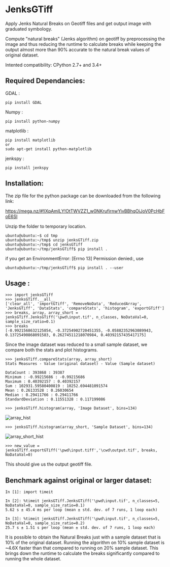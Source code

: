 JenksGTiff
============================

Apply Jenks Natural Breaks on Geotiff files and get output image with graduated symbology.

Compute "natural breaks" (Jenks algorithm) on geotiff by preprocessing the image and thus reducing the runtime to calculate breaks while keeping the output almost more than 90% accurate to the natural break values of original dataset.

Intented compatibility: CPython 2.7+ and 3.4+

Required Dependancies:
---------------------

GDAL :

    pip install GDAL
    
Numpy :

    pip install python-numpy
    
matplotlib :

    pip install matplotlib
    or    
    sudo apt-get install python-matplotlib
    
jenkspy : 
      
    pip install jenkspy
  

Installation:
-------------

The zip file for the python package can be downloaded from the following link:

https://mega.nz/#!lXpAmILY!OtTWVZZ1_w0NKrufirnwYivBBhqOiJoV0PcHbFoE6SI

Unzip the folder to temporary location. 

    ubuntu@ubuntu:~$ cd tmp    
    ubuntu@ubuntu:~/tmp$ unzip jenksGTiff.zip    
    ubuntu@ubuntu:~/tmp$ cd jenksGTiff    
    ubuntu@ubuntu:~/tmp/jenksGTiff$ pip install .
   
if you get an EnvironmentError: [Errno 13] Permission denied:, use

    ubuntu@ubuntu:~/tmp/jenksGTiff$ pip install . --user

Usage :
-------

    >>> import jenksGTiff
    >>> jenksGTiff.__all__
    ['clear_all', 'importGTiff', 'RemoveNoData', 'ReducedArray', 'JenksGTiff', 'DataStats', 'compareStats', 'histogram', 'exportGTiff']
    >>> breaks, array, array_short = jenksGTiff.JenksGTiff('\pwd\input.tif', n_classes, NoDataVal=0, sample_size_ratio=0.1)
    >>> breaks
    [-0.9921568632125854, -0.37254902720451355, -0.05882352963089943, 0.13725490868091583, 0.26274511218070984, 0.40392157435417175]
  
Since the image dataset was reduced to a small sample dataset, we compare both the stats and plot histograms.

    >>> jenksGTiff.compareStats(array, array_short)
    Stats Measures - Value (original dataset) - Value (Sample dataset) 
    
    DataCount : 393868 : 39387
    Minimum : -0.99215686 : -0.99215686
    Maximum : 0.40392157 : 0.40392157
    Sum : 102931.59580400819 : 10252.694481091574
    Mean : 0.26133528 : 0.26030654
    Median : 0.29411766 : 0.29411766
    StandardDeviation : 0.11551328 : 0.117199086
    
    >>> jenksGTiff.histogram(array, 'Image Dataset', bins=134)
    
![array_hist](https://user-images.githubusercontent.com/12356414/39952142-2fe02b80-55af-11e8-9d53-a7201bd21e44.png)

    >>> jenksGTiff.histogram(array_short, 'Sample Dataset', bins=134)
![array_short_hist](https://user-images.githubusercontent.com/12356414/39952179-96a00476-55af-11e8-98d1-45b0842bdcdb.png)

    >>> new_value = jenksGTiff.exportGTiff('\pwd\input.tiff','\cwd\output.tif', breaks, NoDataVal=0)
    
This should give us the output geotiff file. 

Benchmark against original or larger dataset:
---------------------------------------------

    In [1]: import timeit
    
    In [2]: %timeit jenksGTiff.JenksGTiff('\pwd\input.tif', n_classes=5, NoDataVal=0, sample_size_ratio=0.1)
    5.62 s ± 45.4 ms per loop (mean ± std. dev. of 7 runs, 1 loop each)
    
    In [3]: %timeit jenksGTiff.JenksGTiff('\pwd\input.tif', n_classes=5, NoDataVal=0, sample_size_ratio=0.2)
    25.7 s ± 1.51 s per loop (mean ± std. dev. of 7 runs, 1 loop each)

It is possible to obtain the Natural Breaks just with a sample dataset that is 10% of the original dataset. Running the algorithm on 10% sample dataset is ~4.6X faster than that compared to running on 20% sample dataset. This brings down the runtime to calculate the breaks significantly compared to running the whole dataset.


    

    

